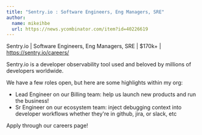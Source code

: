 ```yaml
---
title: "Sentry.io : Software Engineers, Eng Managers, SRE"
author:
  name: mikeihbe
  url: https://news.ycombinator.com/item?id=40226619
---
```

Sentry.io | Software Engineers, Eng Managers, SRE | $170k+ | <a href="https:&#x2F;&#x2F;sentry.io&#x2F;careers&#x2F;" rel="nofollow">https:&#x2F;&#x2F;sentry.io&#x2F;careers&#x2F;</a>

Sentry.io is a developer observability tool used and beloved by millions of developers worldwide.

We have a few roles open, but here are some highlights within my org:

* Lead Engineer on our Billing team: help us launch new products and run the business!
* Sr Engineer on our ecosystem team: inject debugging context into developer workflows whether they&#x27;re in github, jira, or slack, etc

Apply through our careers page!

